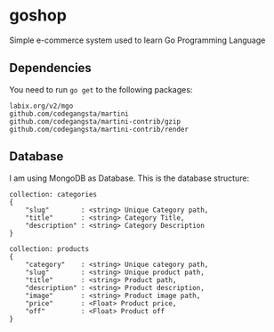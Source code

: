goshop
======

Simple e-commerce system used to learn Go Programming Language

## Dependencies

You need to run `go get` to the following packages:

	labix.org/v2/mgo
	github.com/codegangsta/martini
	github.com/codegangsta/martini-contrib/gzip
	github.com/codegangsta/martini-contrib/render

## Database

I am using MongoDB as Database. This is the database structure:

    collection: categories
    {
    	"slug"        : <string> Unique Category path,
    	"title"       : <string> Category Title,
    	"description" : <string> Category Description
    }

    collection: products
    {
    	"category"    : <string> Unique category path,
    	"slug"        : <string> Unique product path,
    	"title"       : <string> Product path,
    	"description" : <string> Product description,
    	"image"       : <string> Product image path,
    	"price"       : <Float> Product price,
    	"off"         : <Float> Product off
    }
